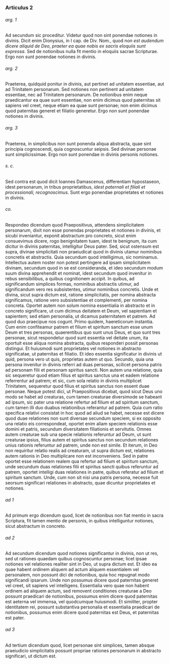 ### Articulus 2

###### arg. 1
Ad secundum sic proceditur. Videtur quod non sint ponendae notiones in divinis. Dicit enim Dionysius, in I cap. de Div. Nom., quod *non est audendum dicere aliquid de Deo, praeter ea quae nobis ex sacris eloquiis sunt expressa*. Sed de notionibus nulla fit mentio in eloquiis sacrae Scripturae. Ergo non sunt ponendae notiones in divinis.

###### arg. 2
Praeterea, quidquid ponitur in divinis, aut pertinet ad unitatem essentiae, aut ad Trinitatem personarum. Sed notiones non pertinent ad unitatem essentiae, nec ad Trinitatem personarum. De notionibus enim neque praedicantur ea quae sunt essentiae, non enim dicimus quod paternitas sit sapiens vel creet, neque etiam ea quae sunt personae; non enim dicimus quod paternitas generet et filiatio generetur. Ergo non sunt ponendae notiones in divinis.

###### arg. 3
Praeterea, in simplicibus non sunt ponenda aliqua abstracta, quae sint principia cognoscendi, quia cognoscuntur seipsis. Sed divinae personae sunt simplicissimae. Ergo non sunt ponendae in divinis personis notiones.

###### s. c.
Sed contra est quod dicit Ioannes Damascenus, differentiam hypostaseon, idest personarum, in tribus proprietatibus, *idest paternali et filiali et processionali, recognoscimus*. Sunt ergo ponendae proprietates et notiones in divinis.

###### co.
Respondeo dicendum quod Praepositivus, attendens simplicitatem personarum, dixit non esse ponendas proprietates et notiones in divinis, et sicubi inveniantur, exponit abstractum pro concreto, sicut enim consuevimus dicere, rogo benignitatem tuam, idest te benignum, ita cum dicitur in divinis paternitas, intelligitur Deus pater. Sed, sicut ostensum est supra, divinae simplicitati non praeiudicat quod in divinis utamur nominibus concretis et abstractis. Quia secundum quod intelligimus, sic nominamus. Intellectus autem noster non potest pertingere ad ipsam simplicitatem divinam, secundum quod in se est consideranda, et ideo secundum modum suum divina apprehendit et nominat, idest secundum quod invenitur in rebus sensibilibus, a quibus cognitionem accipit. In quibus, ad significandum simplices formas, nominibus abstractis utimur, ad significandum vero res subsistentes, utimur nominibus concretis. Unde et divina, sicut supra dictum est, ratione simplicitatis, per nomina abstracta significamus, ratione vero subsistentiae et complementi, per nomina concreta. Oportet autem non solum nomina essentialia in abstracto et in concreto significare, ut cum dicimus deitatem et Deum, vel sapientiam et sapientem; sed etiam personalia, ut dicamus paternitatem et patrem. Ad quod duo praecipue nos cogunt. Primo quidem, haereticorum instantia. Cum enim confiteamur patrem et filium et spiritum sanctum esse unum Deum et tres personas, quaerentibus quo sunt unus Deus, et quo sunt tres personae, sicut respondetur quod sunt essentia vel deitate unum, ita oportuit esse aliqua nomina abstracta, quibus responderi possit personas distingui. Et huiusmodi sunt proprietates vel notiones in abstracto significatae, ut paternitas et filiatio. Et ideo essentia significatur in divinis ut quid, persona vero ut quis, proprietas autem ut quo. Secundo, quia una persona invenitur in divinis referri ad duas personas, scilicet persona patris ad personam filii et personam spiritus sancti. Non autem una relatione, quia sic sequeretur quod etiam filius et spiritus sanctus una et eadem relatione referrentur ad patrem; et sic, cum sola relatio in divinis multiplicet Trinitatem, sequeretur quod filius et spiritus sanctus non essent duae personae. Neque potest dici, ut Praepositivus dicebat, quod sicut Deus uno modo se habet ad creaturas, cum tamen creaturae diversimode se habeant ad ipsum, sic pater una relatione refertur ad filium et ad spiritum sanctum, cum tamen illi duo duabus relationibus referantur ad patrem. Quia cum ratio specifica relativi consistat in hoc quod ad aliud se habet, necesse est dicere quod duae relationes non sunt diversae secundum speciem, si ex opposito una relatio eis correspondeat, oportet enim aliam speciem relationis esse domini et patris, secundum diversitatem filiationis et servitutis. Omnes autem creaturae sub una specie relationis referuntur ad Deum, ut sunt creaturae ipsius, filius autem et spiritus sanctus non secundum relationes unius rationis referuntur ad patrem, unde non est simile. Et iterum, in Deo non requiritur relatio realis ad creaturam, ut supra dictum est, relationes autem rationis in Deo multiplicare non est inconveniens. Sed in patre oportet esse relationem realem qua refertur ad filium et spiritum sanctum, unde secundum duas relationes filii et spiritus sancti quibus referuntur ad patrem, oportet intelligi duas relationes in patre, quibus referatur ad filium et spiritum sanctum. Unde, cum non sit nisi una patris persona, necesse fuit seorsum significari relationes in abstracto, quae dicuntur proprietates et notiones.

###### ad 1
Ad primum ergo dicendum quod, licet de notionibus non fiat mentio in sacra Scriptura, fit tamen mentio de personis, in quibus intelliguntur notiones, sicut abstractum in concreto.

###### ad 2
Ad secundum dicendum quod notiones significantur in divinis, non ut res, sed ut rationes quaedam quibus cognoscuntur personae; licet ipsae notiones vel relationes realiter sint in Deo, ut supra dictum est. Et ideo ea quae habent ordinem aliquem ad actum aliquem essentialem vel personalem, non possunt dici de notionibus, quia hoc repugnat modo significandi ipsarum. Unde non possumus dicere quod paternitas generet vel creet, sit sapiens vel intelligens. Essentialia vero quae non habent ordinem ad aliquem actum, sed removent conditiones creaturae a Deo possunt praedicari de notionibus, possumus enim dicere quod paternitas est aeterna vel immensa, vel quodcumque huiusmodi. Et similiter, propter identitatem rei, possunt substantiva personalia et essentialia praedicari de notionibus, possumus enim dicere quod paternitas est Deus, et paternitas est pater.

###### ad 3
Ad tertium dicendum quod, licet personae sint simplices, tamen absque praeiudicio simplicitatis possunt propriae rationes personarum in abstracto significari, ut dictum est.

